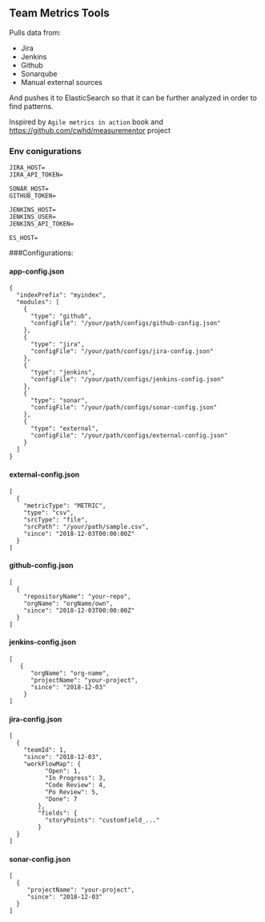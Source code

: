 ## Team Metrics Tools

Pulls data from:
- Jira
- Jenkins
- Github
- Sonarqube
- Manual external sources

And pushes it to ElasticSearch so that it can be further analyzed in order to find patterns.

Inspired by `Agile metrics in action` book and https://github.com/cwhd/measurementor project    

### Env conigurations
````
JIRA_HOST=
JIRA_API_TOKEN=

SONAR_HOST=
GITHUB_TOKEN=

JENKINS_HOST=
JENKINS_USER=
JENKINS_API_TOKEN=

ES_HOST=
````

###Configurations:
#### app-config.json
````
{
  "indexPrefix": "myindex",
  "modules": [
    {
      "type": "github",
      "configFile": "/your/path/configs/github-config.json"
    },
    {
      "type": "jira",
      "configFile": "/your/path/configs/jira-config.json"
    },
    {
      "type": "jenkins",
      "configFile": "/your/path/configs/jenkins-config.json"
    },
    {
      "type": "sonar",
      "configFile": "/your/path/configs/sonar-config.json"
    },
    {
      "type": "external",
      "configFile": "/your/path/configs/external-config.json"
    }
  ]
}
````

#### external-config.json
````
[
  {
    "metricType": "METRIC",
    "type": "csv",
    "srcType": "file",
    "srcPath": "/your/path/sample.csv",
    "since": "2018-12-03T00:00:00Z"
  }
]
````

#### github-config.json
````
[
  {
    "repositoryName": "your-repo",
    "orgName": "orgName/own",
    "since": "2018-12-03T00:00:00Z"
  }
]
````

#### jenkins-config.json
````
[
   {
      "orgName": "org-name",
      "projectName": "your-project",
      "since": "2018-12-03"
    }
]
````

#### jira-config.json
````
[
  {
    "teamId": 1,
    "since": "2018-12-03",
    "workFlowMap": {
          "Open": 1,
          "In Progress": 3,
          "Code Review": 4,
          "Po Review": 5,
          "Done": 7
        },
        "fields": {
          "storyPoints": "customfield_..."
        }
  }
]
````

#### sonar-config.json
````
[
  {
     "projectName": "your-project",
     "since": "2018-12-03"
  }
]
````